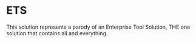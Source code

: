 # ETS
This solution represents a parody of an Enterprise Tool Solution, THE one solution that contains all and everything.
